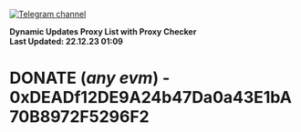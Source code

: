 [![Telegram channel](https://img.shields.io/endpoint?url=https://runkit.io/damiankrawczyk/telegram-badge/branches/master?url=https://t.me/n4z4v0d)](https://t.me/n4z4v0d) 

**Dynamic Updates Proxy List with Proxy Checker**  
**Last Updated: 22.12.23 01:09**

# DONATE (_any evm_) - 0xDEADf12DE9A24b47Da0a43E1bA70B8972F5296F2
